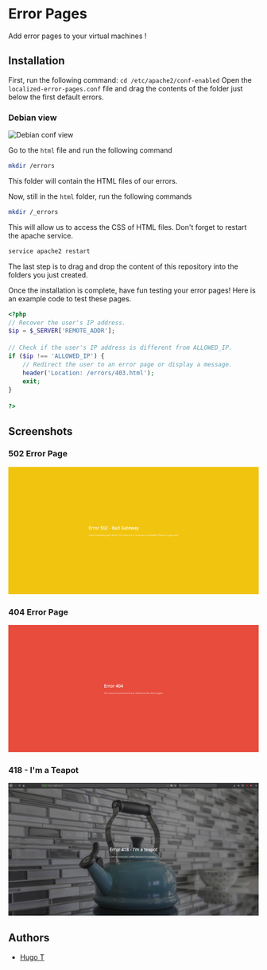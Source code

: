 # Error Pages
Add error pages to your virtual machines !

## Installation

First, run the following command: `cd /etc/apache2/conf-enabled`
Open the `localized-error-pages.conf` file and drag the contents of the folder just below the first default errors.

### Debian view
![Debian conf view](https://media.discordapp.net/attachments/733366929561092157/1082555021427736586/image.png?width=1115&height=603)

Go to the `html` file and run the following command
```bash
mkdir /errors
```
This folder will contain the HTML files of our errors.

Now, still in the `html` folder, run the following commands
```bash
mkdir /_errors
```
This will allow us to access the CSS of HTML files.
Don't forget to restart the apache service.
```bash
service apache2 restart
```
The last step is to drag and drop the content of this repository into the folders you just created.

Once the installation is complete, have fun testing your error pages! Here is an example code to test these pages.

```php
<?php
// Recover the user's IP address.
$ip = $_SERVER['REMOTE_ADDR'];

// Check if the user's IP address is different from ALLOWED_IP.
if ($ip !== 'ALLOWED_IP') {
    // Redirect the user to an error page or display a message.
    header('Location: /errors/403.html');
    exit;
}

?>

```



## Screenshots
### 502 Error Page
![502 error page](screenshots/screenshot-1.png)

### 404 Error Page
![404 Error Page](screenshots/screenshot-2.png)

### 418 - I'm a Teapot
![418 Error Page](screenshots/screenshot-3.png)

## Authors

- [Hugo T](https://www.github.com/Hugotby)



